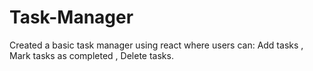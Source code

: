 # Task-Manager
Created a basic task manager using react where users can:  Add tasks , Mark tasks as completed , Delete tasks.
